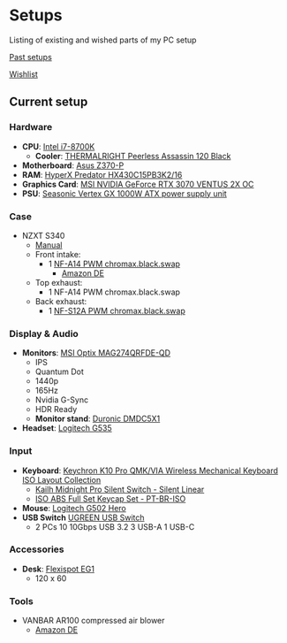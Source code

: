 # Setups

Listing of existing and wished parts of my PC setup

[Past setups](past.md)

[Wishlist](wishlist.md)

## Current setup

### Hardware

- **CPU**: [Intel i7-8700K](https://www.intel.com/content/www/us/en/products/sku/126684/intel-core-i78700k-processor-12m-cache-up-to-4-70-ghz/specifications.html)
    - **Cooler**: [THERMALRIGHT Peerless Assassin 120 Black](https://www.thermalright.com/product/peerless-assassin-120-black/)
- **Motherboard**: [Asus Z370-P](https://www.asus.com/me-en/supportonly/prime%20z370-p/helpdesk_manual)
- **RAM**: [HyperX Predator HX430C15PB3K2/16](../../assets/HX430C15PB3K2_16.pdf)
- **Graphics Card**: [MSI NVIDIA GeForce RTX 3070 VENTUS 2X OC](https://www.msi.com/Graphics-Card/GeForce-RTX-3070-VENTUS-2X-8G-OC-LHR)
- **PSU**: [Seasonic Vertex GX 1000W ATX power supply unit](https://seasonic.com/atx3-focus-gx)

### Case

- NZXT S340
    - [Manual](../../assets/nzxt-s340-manual.pdf)
    - Front intake:
        - 1 [NF-A14 PWM chromax.black.swap](https://noctua.at/de/nf-a14-pwm-chromax-black-swap/specification)
            - [Amazon DE](https://www.amazon.de/dp/B07655KF5C?th=1)
    - Top exhaust:
        - 1 NF-A14 PWM chromax.black.swap
    - Back exhaust:
        - 1 [NF-S12A PWM chromax.black.swap](https://noctua.at/de/nf-s12a-pwm-chromax-black-swap)

### Display & Audio

- **Monitors**: [MSI Optix MAG274QRFDE-QD](https://de.msi.com/Monitor/Optix-MAG274QRF-QD/Specification)
    - IPS
    - Quantum Dot
    - 1440p
    - 165Hz
    - Nvidia G-Sync
    - HDR Ready
    - **Monitor stand**: [Duronic DMDC5X1](https://duronic.de/products/duronic-dmdc5x1-monitorhalterung-tischhalterung-bildschirmhalterung-monitorarm-mit-gasdruckfeder-lcd-led-computer-neigung-90-45-schwenkung-180-rotation-360)
- **Headset**: [Logitech G535](https://www.logitechg.com/en-us/products/gaming-audio/g535-wireless-headset.981-000971.html)

### Input

- **Keyboard**: [Keychron K10 Pro QMK/VIA Wireless Mechanical Keyboard ISO Layout Collection](https://www.keychron.com/products/keychron-k10-pro-qmk-via-wireless-mechanical-keyboard-iso-layout-collection)
    - [Kailh Midnight Pro Silent Switch - Silent Linear](https://www.keychron.com/products/kailh-midnight-pro-silent-switch?variant=40313324208217)
    - [ISO ABS Full Set Keycap Set - PT-BR-ISO](https://keychron.de/products/iso-abs-full-set-keycap-set?variant=41259162599561)
- **Mouse**: [Logitech G502 Hero](https://www.logitechg.com/en-us/products/gaming-mice/g502-hero-gaming-mouse.910-005469.html)
- **USB Switch** [UGREEN USB Switch](https://de.ugreen.com/products/ugreen-usb-switch-2pc-10gbps-usb-3-2-switcher-2-in-4-out-usb-c-switch)
    - 2 PCs 10 10Gbps USB 3.2 3 USB-A 1 USB-C

### Accessories

- **Desk**: [Flexispot EG1](https://www.flexispot.de/elektrisch-hohenverstellbares-tischgestell-e1.html)
    - 120 x 60

### Tools

- VANBAR AR100 compressed air blower
    - [Amazon DE](https://www.amazon.de/dp/B0BVLJ885C)
